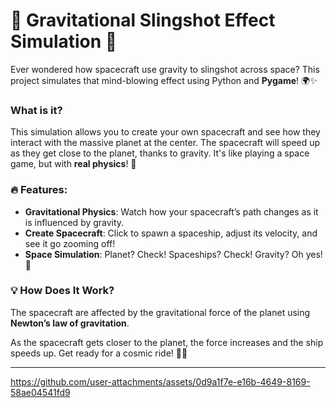 # 🚀 Gravitational Slingshot Effect Simulation 🌌

Ever wondered how spacecraft use gravity to slingshot across space? This project simulates that mind-blowing effect using Python and **Pygame**! 🌍✨

### What is it?
This simulation allows you to create your own spacecraft and see how they interact with the massive planet at the center. The spacecraft will speed up as they get close to the planet, thanks to gravity. It's like playing a space game, but with **real physics**! 🌠

### 🔥 Features:
- **Gravitational Physics**: Watch how your spacecraft’s path changes as it is influenced by gravity.
- **Create Spacecraft**: Click to spawn a spaceship, adjust its velocity, and see it go zooming off!
- **Space Simulation**: Planet? Check! Spaceships? Check! Gravity? Oh yes! 🚀

### 💡 How Does It Work?
The spacecraft are affected by the gravitational force of the planet using **Newton’s law of gravitation**.

As the spacecraft gets closer to the planet, the force increases and the ship speeds up. Get ready for a cosmic ride! 🌌💨


---


https://github.com/user-attachments/assets/0d9a1f7e-e16b-4649-8169-58ae04541fd9




